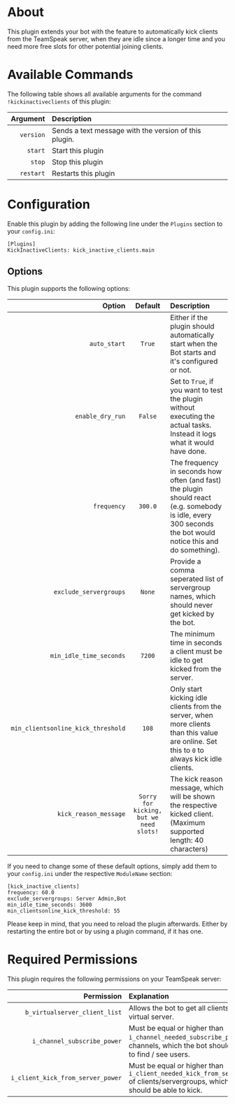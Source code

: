 # About

This plugin extends your bot with the feature to automatically kick clients from the TeamSpeak server, when they are idle since a longer time and you need more free slots for other potential joining clients.


# Available Commands

The following table shows all available arguments for the command `!kickinactiveclients` of this plugin:

| Argument | Description |
| ---:   | :--- |
| `version` | Sends a text message with the version of this plugin. |
| `start` | Start this plugin |
| `stop` | Stop this plugin |
| `restart` | Restarts this plugin |


# Configuration

Enable this plugin by adding the following line under the `Plugins` section to your `config.ini`:

```
[Plugins]
KickInactiveClients: kick_inactive_clients.main
```

## Options

This plugin supports the following options:

| Option | Default | Description |
| ---: | :---: | :--- |
| `auto_start` | `True` | Either if the plugin should automatically start when the Bot starts and it's configured or not. |
| `enable_dry_run` | `False` | Set to `True`, if you want to test the plugin without executing the actual tasks. Instead it logs what it would have done. |
| `frequency` | `300.0` | The frequency in seconds how often (and fast) the plugin should react (e.g. somebody is idle, every 300 seconds the bot would notice this and do something). |
| `exclude_servergroups` | `None` | Provide a comma seperated list of servergroup names, which should never get kicked by the bot. |
| `min_idle_time_seconds` | `7200` | The minimum time in seconds a client must be idle to get kicked from the server. |
| `min_clientsonline_kick_threshold` | `108` | Only start kicking idle clients from the server, when more clients than this value are online. Set this to `0` to always kick idle clients. |
| `kick_reason_message` | `Sorry for kicking, but we need slots!` | The kick reason message, which will be shown the respective kicked client. (Maximum supported length: 40 characters) |

If you need to change some of these default options, simply add them to your `config.ini` under the respective `ModuleName` section:

```
[kick_inactive_clients]
frequency: 60.0
exclude_servergroups: Server Admin,Bot
min_idle_time_seconds: 3600
min_clientsonline_kick_threshold: 55
```

Please keep in mind, that you need to reload the plugin afterwards. Either by restarting the entire bot or by using a plugin command, if it has one.


# Required Permissions

This plugin requires the following permissions on your TeamSpeak server:

| Permission | Explanation |
| ---: | :--- |
| `b_virtualserver_client_list` | Allows the bot to get all clients on your virtual server. |
| `i_channel_subscribe_power` | Must be equal or higher than `i_channel_needed_subscribe_power` of channels, which the bot should be able to find / see users. |
| `i_client_kick_from_server_power` | Must be equal or higher than `i_client_needed_kick_from_server_power` of clients/servergroups, which the bot should be able to kick. |
